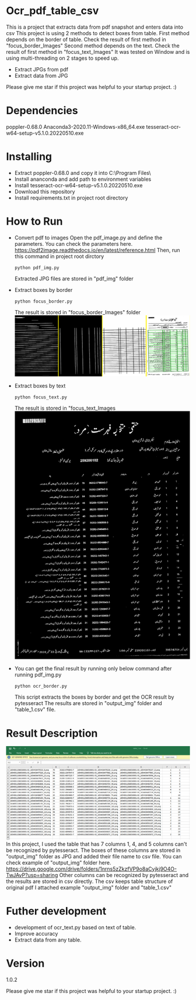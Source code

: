 # Ocr_pdf_table_csv
This is a project that extracts data from pdf snapshot and enters data into csv
This project is using 2 methods to detect boxes from table.
First method depends on the border of table.
Check the result of first method in "focus_border_Images"
Second method depends on the text.
Check the result of first method in "focus_text_Images"
It was tested on Window and is using multi-threading on 2 stages to speed up.
  - Extract JPGs from pdf
  - Extract data from JPG

Please give me star if this project was helpful to your startup project. :)

# Dependencies
poppler-0.68.0
Anaconda3-2020.11-Windows-x86_64.exe
tesseract-ocr-w64-setup-v5.1.0.20220510.exe

# Installing
- Extract poppler-0.68.0 and copy it into C:\Program Files\
- Install ananconda and add path to environment variables
- Install tesseract-ocr-w64-setup-v5.1.0.20220510.exe
- Download this repository
- Install requirements.txt in project root directory

# How to Run
- Convert pdf to images
  Open the pdf_image.py and define the parameters.
  You can check the parameters here.
  https://pdf2image.readthedocs.io/en/latest/reference.html
  Then, run this command in project root dirctory
  ```
  python pdf_img.py
  ```
  Extracted JPG files are stored in "pdf_img" folder

- Extract boxes by border
  ```
  python focus_border.py
  ``` 
  The result is stored in "focus_border_Images" folder
  ![](https://github.com/topcoder20022/OCR-PDF-TABLE/blob/master/focus_border_img.jpg)

- Extract boxes by text
  ```
  python focus_text.py
  ``` 
  The result is stored in "focus_text_Images
  ![](https://github.com/topcoder20022/OCR-PDF-TABLE/blob/master/focus_text_Images/result_16540011586530001-03.jpg)
* You can get the final result by running only below command after running pdf_img.py
  ```
  python ocr_border.py
  ``` 
  This script extracts the boxes by border and get the OCR result by pytesseract
  The results are stored in "output_img" folder and "table_1.csv" file.

# Result Description
  ![](https://github.com/topcoder20022/OCR-PDF-TABLE/blob/master/table_1.jpg)
  In this project, I used the table that has 7 columns
  1, 4, and 5 columns can't be recognized by pytesseract.
  The boxes of these columns are stored in "output_img" folder as JPG and added their file name to csv file.
  You can check example of "output_img" folder here.
  https://drive.google.com/drive/folders/1nrns5zZkzfVP9o8aCyjkj9O4O-TwJAvP?usp=sharing
  Other columns can be recognized by pytesseract and the results are stored in csv directly.
  The csv keeps table structure of original pdf
  I attached example "output_img" folder and "table_1.csv"

# Futher development
  - development of ocr_text.py based on text of table.
  - Improve accuracy
  - Extract data from any table.

# Version
1.0.2

Please give me star if this project was helpful to your startup project. :)



  
